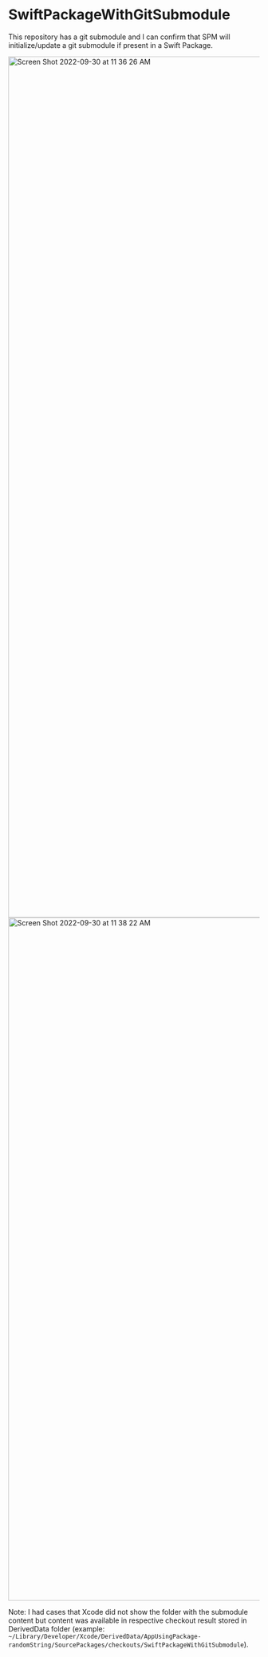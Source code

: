 # SwiftPackageWithGitSubmodule

This repository has a git submodule and I can confirm that SPM will initialize/update a git submodule if present in a Swift Package.

<img width="1727" alt="Screen Shot 2022-09-30 at 11 36 26 AM" src="https://user-images.githubusercontent.com/4176826/193336344-6a5716fa-c672-4dd6-8040-8fc746f8a1fd.png">

<img width="1370" alt="Screen Shot 2022-09-30 at 11 38 22 AM" src="https://user-images.githubusercontent.com/4176826/193336362-8d68f433-7d04-4d5c-8add-5f3672a5ba7b.png">

Note: I had cases that Xcode did not show the folder with the submodule content but content was available in respective checkout result stored in DerivedData folder (example: `~/Library/Developer/Xcode/DerivedData/AppUsingPackage-randomString/SourcePackages/checkouts/SwiftPackageWithGitSubmodule`).